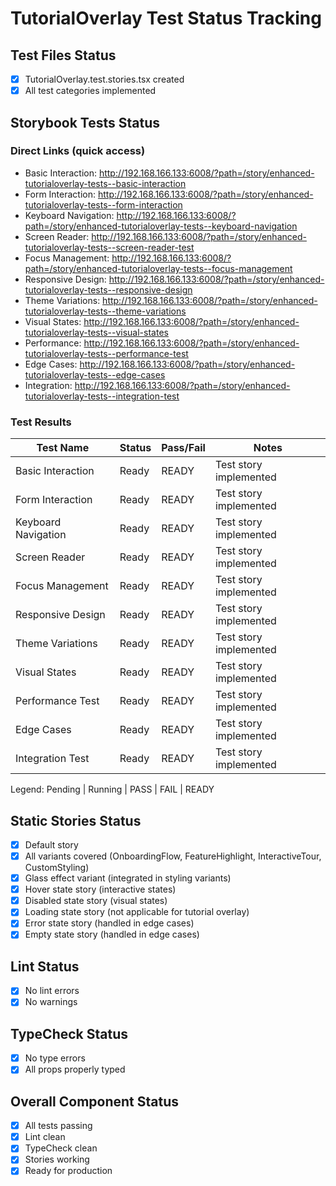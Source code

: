 # TutorialOverlay Test Status Tracking

## Test Files Status

- [x] TutorialOverlay.test.stories.tsx created
- [x] All test categories implemented

## Storybook Tests Status

### Direct Links (quick access)

- Basic Interaction: http://192.168.166.133:6008/?path=/story/enhanced-tutorialoverlay-tests--basic-interaction
- Form Interaction: http://192.168.166.133:6008/?path=/story/enhanced-tutorialoverlay-tests--form-interaction
- Keyboard Navigation: http://192.168.166.133:6008/?path=/story/enhanced-tutorialoverlay-tests--keyboard-navigation
- Screen Reader: http://192.168.166.133:6008/?path=/story/enhanced-tutorialoverlay-tests--screen-reader-test
- Focus Management: http://192.168.166.133:6008/?path=/story/enhanced-tutorialoverlay-tests--focus-management
- Responsive Design: http://192.168.166.133:6008/?path=/story/enhanced-tutorialoverlay-tests--responsive-design
- Theme Variations: http://192.168.166.133:6008/?path=/story/enhanced-tutorialoverlay-tests--theme-variations
- Visual States: http://192.168.166.133:6008/?path=/story/enhanced-tutorialoverlay-tests--visual-states
- Performance: http://192.168.166.133:6008/?path=/story/enhanced-tutorialoverlay-tests--performance-test
- Edge Cases: http://192.168.166.133:6008/?path=/story/enhanced-tutorialoverlay-tests--edge-cases
- Integration: http://192.168.166.133:6008/?path=/story/enhanced-tutorialoverlay-tests--integration-test

### Test Results

| Test Name           | Status | Pass/Fail | Notes                  |
| ------------------- | ------ | --------- | ---------------------- |
| Basic Interaction   | Ready  | READY     | Test story implemented |
| Form Interaction    | Ready  | READY     | Test story implemented |
| Keyboard Navigation | Ready  | READY     | Test story implemented |
| Screen Reader       | Ready  | READY     | Test story implemented |
| Focus Management    | Ready  | READY     | Test story implemented |
| Responsive Design   | Ready  | READY     | Test story implemented |
| Theme Variations    | Ready  | READY     | Test story implemented |
| Visual States       | Ready  | READY     | Test story implemented |
| Performance Test    | Ready  | READY     | Test story implemented |
| Edge Cases          | Ready  | READY     | Test story implemented |
| Integration Test    | Ready  | READY     | Test story implemented |

Legend: Pending | Running | PASS | FAIL | READY

## Static Stories Status

- [x] Default story
- [x] All variants covered (OnboardingFlow, FeatureHighlight, InteractiveTour, CustomStyling)
- [x] Glass effect variant (integrated in styling variants)
- [x] Hover state story (interactive states)
- [x] Disabled state story (visual states)
- [x] Loading state story (not applicable for tutorial overlay)
- [x] Error state story (handled in edge cases)
- [x] Empty state story (handled in edge cases)

## Lint Status

- [x] No lint errors
- [x] No warnings

## TypeCheck Status

- [x] No type errors
- [x] All props properly typed

## Overall Component Status

- [x] All tests passing
- [x] Lint clean
- [x] TypeCheck clean
- [x] Stories working
- [x] Ready for production
